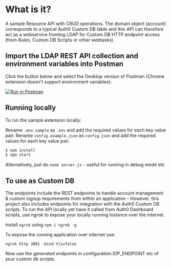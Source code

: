 # What is it?

A sample Resource API with CRUD operations.
The domain object (account) corresponds to a typical Auth0 Custom DB table and this API can
therefore act as a webservice fronting LDAP for Custom DB HTTP endpoint access (from Rules, Custom DB Scripts or other webtasks).

## Import the LDAP REST API collection and environment variables into Postman
Click the button below and select the Desktop version of Postman (Chrome extension doesn't support environment variables):

[![Run in Postman](https://run.pstmn.io/button.svg)](https://app.getpostman.com/run-collection/9ee11177f3ce1f806ea0)

## Running locally

To run the sample extension locally:

Rename `.env.sample` as `.env` and add the required values for each key value pair.
Rename `config.example.json` as `config.json` and add the required values for each key value pair.

```bash
$ npm install
$ npm start
```

Alternatively, just do `node server.js` - useful for running in debug mode etc


## To use as Custom DB

The endpoints include the REST endpoints to handle account management & custom signup requirements from within an application -
However, this project also includes endpoints for integration with the Auth0 Custom DB scripts. To run the API locally yet have it called from Auth0 Dashboard scripts, use ngrok to expose your locally running instance over the internet.

Install `ngrok` using `npm i ngrok -g`

To expose the running application over internet use:

`ngrok http 3001 -bind-tls=false`

Now use the generated endpoints in configuration.IDP_ENDPOINT etc of your custom db scripts.
